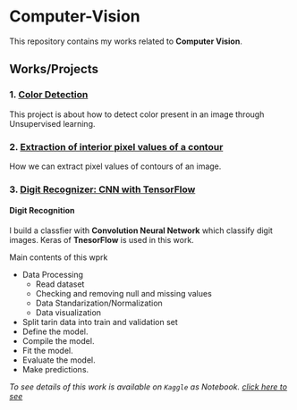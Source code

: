 # Computer-Vision
This repository contains my works related to **Computer Vision**.

## Works/Projects

### 1. [Color Detection](https://github.com/MashodRana/Computer-Vision/tree/master/color_detection)
This project is about how to detect color present in an image through Unsupervised learning.
### 2. [Extraction of interior pixel values of a contour](https://github.com/MashodRana/Computer-Vision/tree/master/contour_pixels)
How we can extract pixel values of contours of an image.

### 3. [Digit Recognizer: CNN with TensorFlow](https://www.kaggle.com/mashodrana/digit-recognition)
#### Digit Recognition
I build a classfier with **Convolution Neural Network** which classify digit images. Keras of **TnesorFlow** is used in this work.

Main contents of this wprk
  - Data Processing
    - Read dataset
    - Checking and removing null and missing values
    - Data Standarization/Normalization
    - Data visualization
  - Split tarin data into train and validation set
  - Define the model.
  - Compile the model.
  - Fit the model.
  - Evaluate the model.
  - Make predictions.
 
*To see details of this work is available on `Kaggle` as Notebook. [click here to see]((https://www.kaggle.com/mashodrana/digit-recognition))*
